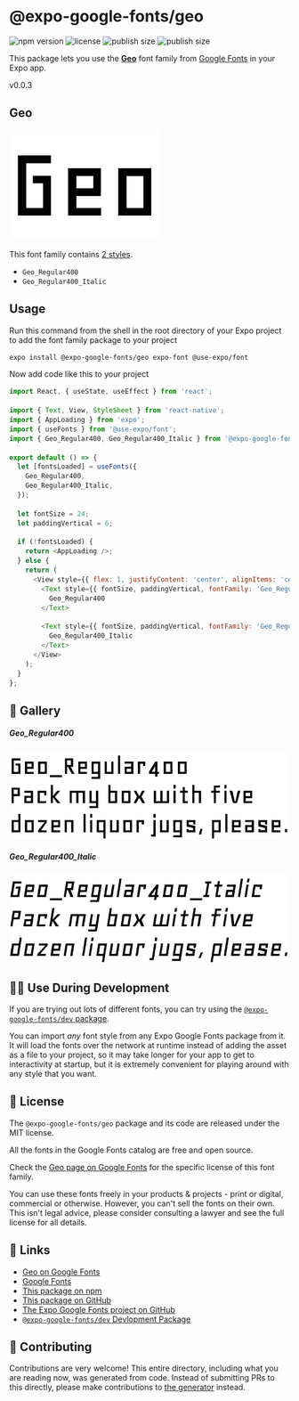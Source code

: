 # @expo-google-fonts/geo

![npm version](https://flat.badgen.net/npm/v/@expo-google-fonts/geo)
![license](https://flat.badgen.net/github/license/expo/google-fonts)
![publish size](https://flat.badgen.net/packagephobia/install/@expo-google-fonts/geo)
![publish size](https://flat.badgen.net/packagephobia/publish/@expo-google-fonts/geo)

This package lets you use the [**Geo**](https://fonts.google.com/specimen/Geo) font family from [Google Fonts](https://fonts.google.com/) in your Expo app.

v0.0.3

## Geo

![Geo](./font-family.png)

This font family contains [2 styles](#-gallery).

- `Geo_Regular400`
- `Geo_Regular400_Italic`

## Usage

Run this command from the shell in the root directory of your Expo project to add the font family package to your project
```sh
expo install @expo-google-fonts/geo expo-font @use-expo/font
```

Now add code like this to your project
```js
import React, { useState, useEffect } from 'react';

import { Text, View, StyleSheet } from 'react-native';
import { AppLoading } from 'expo';
import { useFonts } from '@use-expo/font';
import { Geo_Regular400, Geo_Regular400_Italic } from '@expo-google-fonts/geo';

export default () => {
  let [fontsLoaded] = useFonts({
    Geo_Regular400,
    Geo_Regular400_Italic,
  });

  let fontSize = 24;
  let paddingVertical = 6;

  if (!fontsLoaded) {
    return <AppLoading />;
  } else {
    return (
      <View style={{ flex: 1, justifyContent: 'center', alignItems: 'center' }}>
        <Text style={{ fontSize, paddingVertical, fontFamily: 'Geo_Regular400' }}>
          Geo_Regular400
        </Text>

        <Text style={{ fontSize, paddingVertical, fontFamily: 'Geo_Regular400_Italic' }}>
          Geo_Regular400_Italic
        </Text>
      </View>
    );
  }
};

```

## 🔡 Gallery

##### Geo_Regular400
![Geo_Regular400](./1eea344681e2eab82088131eca8f88554cd2107b68a5bc70ac8e0eeb7877920e.ttf.png)

##### Geo_Regular400_Italic
![Geo_Regular400_Italic](./6aff203bbf11c87ca0cbd331d3181277be2cc5f373a85fc6a0c898ed393d151b.ttf.png)


## 👩‍💻 Use During Development

If you are trying out lots of different fonts, you can try using the [`@expo-google-fonts/dev` package](https://github.com/expo/google-fonts/tree/master/font-packages/dev#readme).

You can import *any* font style from any Expo Google Fonts package from it. It will load the fonts
over the network at runtime instead of adding the asset as a file to your project, so it may take longer
for your app to get to interactivity at startup, but it is extremely convenient
for playing around with any style that you want.

## 📖 License

The `@expo-google-fonts/geo` package and its code are released under the MIT license.

All the fonts in the Google Fonts catalog are free and open source.

Check the [Geo page on Google Fonts](https://fonts.google.com/specimen/Geo) for the specific license of this font family.

You can use these fonts freely in your products & projects - print or digital, commercial or otherwise. However, you can't sell the fonts on their own. This isn't legal advice, please consider consulting a lawyer and see the full license for all details.

## 🔗 Links

- [Geo on Google Fonts](https://fonts.google.com/specimen/Geo)
- [Google Fonts](https://fonts.google.com/)
- [This package on npm](https://www.npmjs.com/package/@expo-google-fonts/geo)
- [This package on GitHub](https://github.com/expo/google-fonts/tree/master/font-packages/geo)
- [The Expo Google Fonts project on GitHub](https://github.com/expo/google-fonts)
- [`@expo-google-fonts/dev` Devlopment Package](https://github.com/expo/google-fonts/tree/master/font-packages/dev)


## 🤝 Contributing

Contributions are very welcome! This entire directory, including what you are reading now, was generated from code. Instead of submitting PRs to this directly, please make contributions to [the generator](https://github.com/expo/google-fonts/tree/master/packages/generator) instead.
